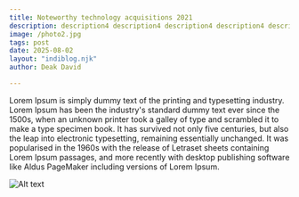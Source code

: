 ```yaml
---
title: Noteworthy technology acquisitions 2021
description: description4 description4 description4 description4 description4 description4 description4 description4 description4 description4 description4 description4 description4 description4 description4 description4 description4 description4 description4 description4 description4
image: /photo2.jpg
tags: post
date: 2025-08-02
layout: "indiblog.njk"
author: Deak David

---
```


Lorem Ipsum is simply dummy text of the printing and typesetting industry. Lorem Ipsum has been the industry's standard dummy text ever since the 1500s, when an unknown printer took a galley of type and scrambled it to make a type specimen book. It has survived not only five centuries, but also the leap into electronic typesetting, remaining essentially unchanged. It was popularised in the 1960s with the release of Letraset sheets containing Lorem Ipsum passages, and more recently with desktop publishing software like Aldus PageMaker including versions of Lorem Ipsum.


![Alt text](/photo3.jpg)
